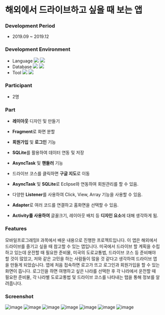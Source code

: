 # 해외에서 드라이브하고 싶을 때 보는 앱

### Development Period
- 2019.09 ~ 2019.12

### Development Environment
- Language 
<img src="https://img.shields.io/badge/Java-007396?style=flat-square&logo=Java&logoColor=white"/></a>
<img src="https://img.shields.io/badge/JSP-3766AB?style=flat-square&logo=JSP&logoColor=white"/></a>
- Database 
<img src="https://img.shields.io/badge/MySQL-4479A1?style=flat-square&logo=MySQL&logoColor=white"/></a>
<img src="https://img.shields.io/badge/SQLite-003B57?style=flat-square&logo=SQLite&logoColor=white"/></a>
- Tool 
<img src="https://img.shields.io/badge/Android Studio-3DDC84?style=flat-square&logo=Android Studio&logoColor=white"/></a>
<img src="https://img.shields.io/badge/Eclipse IDE-2C2255?style=flat-square&logo=Eclipse IDE&logoColor=white"/></a>

### Participant
- 2명

### Part
- **레이아웃** 디자인 및 만들기
- **Fragment**로 화면 분할
- **회원가입** 및 **로그인** 기능
- **SQLite**를 활용하여 데이터 연동 및 저장
- **AsyncTask** 및 **핸들러** 기능
- 드라이브 코스를 클릭하면 **구글 지도**로 이동

- **AsyncTask** 및 **SQLite**로 Eclipse와 연동하여 회원관리를 할 수 있음.
- 다양한 **Listener**를 사용하여 Click, View, Array 기능을 사용할 수 있음.
- **Adapter**로 여러 코드를 연결하고 홈화면을 선택할 수 있음.
- **Activity를 사용하여** 글꼴크기, 레이아웃 배치 등 **디자인 요소**에 대해 생각하게 됨.

### Features
모바일프로그래밍II 과목에서 배운 내용으로 진행한 프로젝트입니다. 이 앱은 해외에서 드라이브를 즐기고 싶을 때 참고할 수 있는 앱입니다. 미국에서 드라이브 할 계획을 수립하고 있는데 운전할 때 필요한 준비물, 미국의 도로교통법, 드라이브 코스 등 준비해야 할 것이 많았고, 저와 같은 고민을 하는 사람들이 많을 것 같다고 생각하여 드라이브 앱을 만들게 되었습니다. 앱에 처음 접속하면 로고가 뜨고 로그인과 회원가입을 할 수 있는 화면이 뜹니다. 로그인을 하면 여행하고 싶은 나라를 선택한 후 각 나라에서 운전할 때 필요한 준비물, 각 나라별 도로교통법 및 드라이브 코스를 나타내는 탭을 통해 정보를 알려줍니다. 

### Screenshot
![image](https://user-images.githubusercontent.com/86348868/148526157-0dd91283-24e3-4908-ba98-c8d0bd609550.png)
![image](https://user-images.githubusercontent.com/86348868/148526178-8bb9e5bd-7b5b-4d7a-ab5e-124786b6ac68.png)
![image](https://user-images.githubusercontent.com/86348868/148526195-70ed1731-1195-418b-9bd1-499be8fb3af1.png)
![image](https://user-images.githubusercontent.com/86348868/148526213-5b9ba502-53a0-4dce-a511-668b48e4a7cd.png)
![image](https://user-images.githubusercontent.com/86348868/148526232-4a52d048-2000-449f-8dbf-c7d8fcfdb2e1.png)
![image](https://user-images.githubusercontent.com/86348868/148526246-eb6b8c4f-9575-4217-ae0f-1ec0554487dd.png)
![image](https://user-images.githubusercontent.com/86348868/148526268-43f36d8a-01a6-48f8-a5e8-e9c034e97fea.png)


